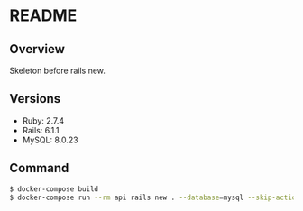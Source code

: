 # README
## Overview
Skeleton before rails new.

## Versions
- Ruby: 2.7.4
- Rails: 6.1.1
- MySQL: 8.0.23

## Command
```bash
$ docker-compose build
$ docker-compose run --rm api rails new . --database=mysql --skip-action-mailer --skip-action-mailbox --skip-action-text --skip-active-storage --skip-active-job --skip-action-cable --skip-jbuilder --skip-sprockets -T -f --api
```
